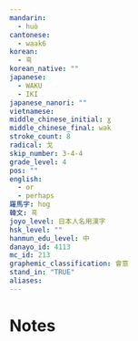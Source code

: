 ```yaml
---
mandarin:
  - huò
cantonese:
  - waak6
korean:
  - 혹
korean_native: ""
japanese:
  - WAKU
  - IKI
japanese_nanori: ""
vietnamese:
middle_chinese_initial: ɣ
middle_chinese_final: wək
stroke_count: 8
radical: 戈
skip_number: 3-4-4
grade_level: 4
pos: ""
english:
  - or
  - perhaps
羅馬字: hog
韓文: 혹
joyo_level: 日本人名用漢字
hsk_level: ""
hanmun_edu_level: 中
danayo_id: 4113
mc_id: 213
graphemic_classification: 會意
stand_in: "TRUE"
aliases:
---
```


# Notes
